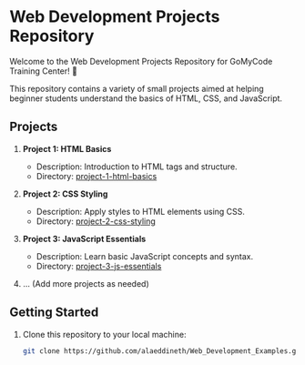# Web Development Projects Repository

Welcome to the Web Development Projects Repository for GoMyCode Training Center! 🚀

This repository contains a variety of small projects aimed at helping beginner students understand the basics of HTML, CSS, and JavaScript.

## Projects

1. **Project 1: HTML Basics**
   - Description: Introduction to HTML tags and structure.
   - Directory: [project-1-html-basics](./project-1-html-basics)

2. **Project 2: CSS Styling**
   - Description: Apply styles to HTML elements using CSS.
   - Directory: [project-2-css-styling](./project-2-css-styling)

3. **Project 3: JavaScript Essentials**
   - Description: Learn basic JavaScript concepts and syntax.
   - Directory: [project-3-js-essentials](./project-3-js-essentials)

4. ... (Add more projects as needed)

## Getting Started

1. Clone this repository to your local machine:

   ```bash
   git clone https://github.com/alaeddineth/Web_Development_Examples.git

